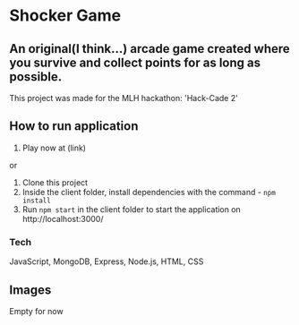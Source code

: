 # Shocker Game

## An original(I think...) arcade game created where you survive and collect points for as long as possible.

This project was made for the MLH hackathon: 'Hack-Cade 2'

## How to run application

1. Play now at (link)

or

1. Clone this project
2. Inside the client folder, install dependencies with the command - `npm install`
3. Run `npm start` in the client folder to start the application on http://localhost:3000/

### Tech

JavaScript, MongoDB, Express, Node.js, HTML, CSS


## Images

Empty for now